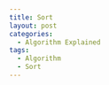 ```yaml
---
title: Sort
layout: post
categories:
  - Algorithm Explained
tags:
  - Algorithm
  - Sort
---
```

##